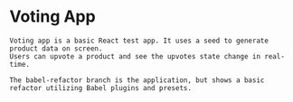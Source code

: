 # Voting App

    Voting app is a basic React test app. It uses a seed to generate product data on screen.
    Users can upvote a product and see the upvotes state change in real-time.

    The babel-refactor branch is the application, but shows a basic refactor utilizing Babel plugins and presets.